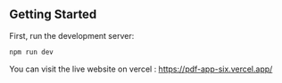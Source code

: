 ## Getting Started

First, run the development server:

```bash
npm run dev
```

You can visit the live website on vercel : 
https://pdf-app-six.vercel.app/
